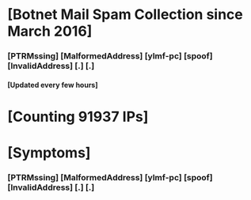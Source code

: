 # [Botnet Mail Spam Collection since March 2016]
### [PTRMssing] [MalformedAddress] [ylmf-pc] [spoof] [InvalidAddress] [.] [.]
#### [Updated every few hours]

# [Counting 91937 IPs]

# [Symptoms] 
###   [PTRMssing] [MalformedAddress] [ylmf-pc] [spoof] [InvalidAddress] [.] [.]
